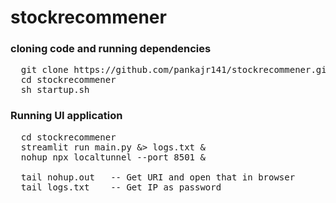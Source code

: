 # stockrecommener

### cloning code and running dependencies
<pre>
  git clone https://github.com/pankajr141/stockrecommener.git
  cd stockrecommener
  sh startup.sh
</pre>

### Running UI application
<pre>
  cd stockrecommener
  streamlit run main.py &> logs.txt &
  nohup npx localtunnel --port 8501 &

  tail nohup.out   -- Get URI and open that in browser
  tail logs.txt    -- Get IP as password
</pre>
